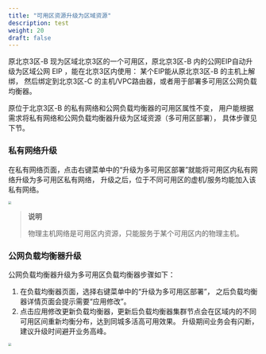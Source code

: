 ```yaml
---
title: "可用区资源升级为区域资源"
description: test
weight: 20
draft: false
---
```


原北京3区-B 现为区域北京3区的一个可用区，原北京3区-B 内的公网EIP自动升级为区域公网 EIP ，能在北京3区内使用： 某个EIP能从原北京3区-B 的主机上解绑， 然后绑定到北京3区-C 的主机/VPC路由器，或者用于部署多可用区公网负载均衡器。

原位于北京3区-B 的私有网络和公网负载均衡器的可用区属性不变， 用户能根据需求将私有网络和公网负载均衡器升级为区域资源（多可用区部署）， 具体步骤见下节。

### 私有网络升级

在私有网络页面，点击右键菜单中的“升级为多可用区部署”就能将可用区内私有网络升级为多可用区私有网络， 升级之后，位于不同可用区的虚机/服务均能加入该私有网络。

<img src="../_images/vxnet_upgrade_to_region.png" style="zoom:40%;" />

> **说明**
>
> 物理主机网络是可用区内资源，只能服务于某个可用区内的物理主机。

### 公网负载均衡器升级

公网负载均衡器升级为多可用区负载均衡器步骤如下：

1. 在负载均衡器页面，选择右键菜单中的“升级为多可用区部署”， 之后负载均衡器详情页面会提示需要“应用修改”。
2. 点击应用修改更新负载均衡器，更新后负载均衡器集群节点会在区域内的不同可用区间重新均衡分布，达到同城多活高可用效果。 升级期间业务会有闪断，建议升级时间避开业务高峰。

<img src="../_images/lbc_upgrade_to_region.png" style="zoom:35%;" />
